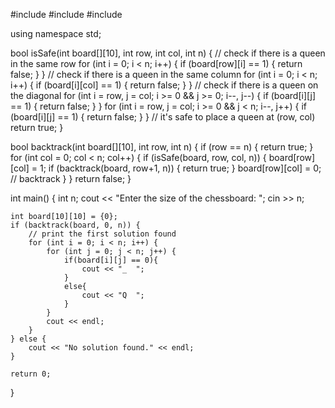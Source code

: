 #include <iostream>
#include <vector>
#include <cmath>

using namespace std;

bool isSafe(int board[][10], int row, int col, int n) {
    // check if there is a queen in the same row
    for (int i = 0; i < n; i++) {
        if (board[row][i] == 1) {
            return false;
        }
    }
    // check if there is a queen in the same column
    for (int i = 0; i < n; i++) {
        if (board[i][col] == 1) {
            return false;
        }
    }
    // check if there is a queen on the diagonal
    for (int i = row, j = col; i >= 0 && j >= 0; i--, j--) {
        if (board[i][j] == 1) {
            return false;
        }
    }
    for (int i = row, j = col; i >= 0 && j < n; i--, j++) {
        if (board[i][j] == 1) {
            return false;
        }
    }
    // it's safe to place a queen at (row, col)
    return true;
}

bool backtrack(int board[][10], int row, int n) {
    if (row == n) {
        return true;
    }
    for (int col = 0; col < n; col++) {
        if (isSafe(board, row, col, n)) {
            board[row][col] = 1;
            if (backtrack(board, row+1, n)) {
                return true;
            }
            board[row][col] = 0; // backtrack
        }
    }
    return false;
}

int main() {
    int n;
    cout << "Enter the size of the chessboard: ";
    cin >> n;
    
    int board[10][10] = {0};
    if (backtrack(board, 0, n)) {
        // print the first solution found
        for (int i = 0; i < n; i++) {
            for (int j = 0; j < n; j++) {
                if(board[i][j] == 0){
                    cout << "_  ";
                }
                else{
                    cout << "Q  ";
                }
            }
            cout << endl;
        }
    } else {
        cout << "No solution found." << endl;
    }
    
    return 0;
}

